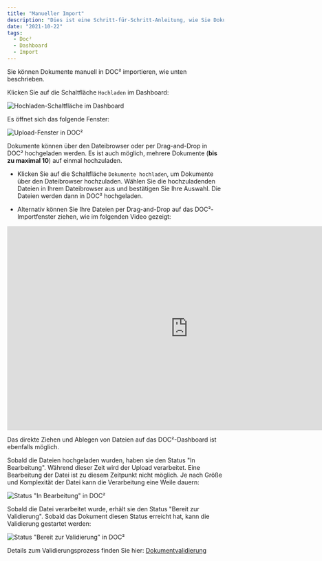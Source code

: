```yaml
---
title: "Manueller Import"
description: "Dies ist eine Schritt-für-Schritt-Anleitung, wie Sie Dokumente manuell in DOC² importieren können. Vom Hochladen der Dokumente über den Verarbeitungsstatus bis hin zur Validierung."
date: "2021-10-22"
tags:
  - Doc²
  - Dashboard
  - Import
---
```


Sie können Dokumente manuell in DOC² importieren, wie unten beschrieben.

Klicken Sie auf die Schaltfläche `Hochladen` im Dashboard:

![Hochladen-Schaltfläche im Dashboard](/_images/doc2/DOC2_manual-import_1.png "Hochladen-Schaltfläche im Dashboard")

Es öffnet sich das folgende Fenster:

![Upload-Fenster in DOC²](/_images/doc2/DOC2_manual-import_2.png "Upload-Fenster in DOC²")

Dokumente können über den Dateibrowser oder per Drag-and-Drop in DOC² hochgeladen werden. Es ist auch möglich, mehrere Dokumente (**bis zu maximal 10**) auf einmal hochzuladen.

- Klicken Sie auf die Schaltfläche `Dokumente hochladen`, um Dokumente über den Dateibrowser hochzuladen. Wählen Sie die hochzuladenden Dateien in Ihrem Dateibrowser aus und bestätigen Sie Ihre Auswahl. Die Dateien werden dann in DOC² hochgeladen.

- Alternativ können Sie Ihre Dateien per Drag-and-Drop auf das DOC²-Importfenster ziehen, wie im folgenden Video gezeigt:

<div class="video-container">
<iframe width="840" height="472.5" src="https://www.youtube-nocookie.com/embed/Wwg86UY8JbE" frameborder="0" allow="accelerometer; autoplay; clipboard-write; encrypted-media; gyroscope; picture-in-picture" allowfullscreen></iframe>
</div>

Das direkte Ziehen und Ablegen von Dateien auf das DOC²-Dashboard ist ebenfalls möglich.

Sobald die Dateien hochgeladen wurden, haben sie den Status "In Bearbeitung". Während dieser Zeit wird der Upload verarbeitet. Eine Bearbeitung der Datei ist zu diesem Zeitpunkt nicht möglich. Je nach Größe und Komplexität der Datei kann die Verarbeitung eine Weile dauern:

![Status "In Bearbeitung" in DOC²](/_images/doc2/DOC2_manual-import_3.png "Status 'In Bearbeitung' in DOC²")

Sobald die Datei verarbeitet wurde, erhält sie den Status "Bereit zur Validierung". Sobald das Dokument diesen Status erreicht hat, kann die Validierung gestartet werden:

![Status "Bereit zur Validierung" in DOC²](/_images/doc2/DOC2_manual-import_4.png "Status 'Bereit zur Validierung' in DOC²")

Details zum Validierungsprozess finden Sie hier: [Dokumentvalidierung](/doc2/document-validation/)